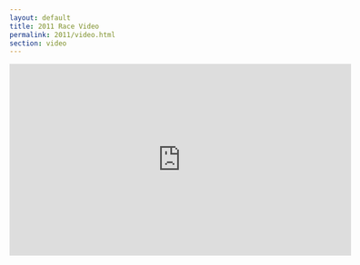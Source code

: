```yaml
---
layout: default
title: 2011 Race Video
permalink: 2011/video.html
section: video
---
```

<iframe src="http://player.vimeo.com/video/34260036?title=0&amp;byline=0&amp;portrait=0" width="601" height="338" frameborder="0"> </iframe>
